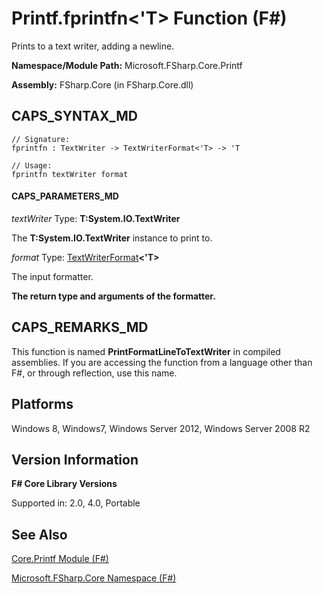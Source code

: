 # Printf.fprintfn<'T> Function (F#)

Prints to a text writer, adding a newline.

**Namespace/Module Path:** Microsoft.FSharp.Core.Printf

**Assembly:** FSharp.Core (in FSharp.Core.dll)


## CAPS_SYNTAX_MD

```
// Signature:
fprintfn : TextWriter -> TextWriterFormat<'T> -> 'T

// Usage:
fprintfn textWriter format
```

#### CAPS_PARAMETERS_MD
*textWriter*
Type: **T:System.IO.TextWriter**


The **T:System.IO.TextWriter** instance to print to.


*format*
Type: [TextWriterFormat](http://msdn.microsoft.com/en-us/library/2080c4a5-7bdd-4a01-8e01-10b498af92de)**&lt;'T&gt;**


The input formatter.



**The return type and arguments of the formatter.**
## CAPS_REMARKS_MD
This function is named **PrintFormatLineToTextWriter** in compiled assemblies. If you are accessing the function from a language other than F#, or through reflection, use this name.


## Platforms
Windows 8, Windows7, Windows Server 2012, Windows Server 2008 R2


## Version Information
**F# Core Library Versions**

Supported in: 2.0, 4.0, Portable




## See Also
[Core.Printf Module &#40;F&#35;&#41;](Core.Printf+Module+%28F%23%29.md)

[Microsoft.FSharp.Core Namespace &#40;F&#35;&#41;](Microsoft.FSharp.Core+Namespace+%28F%23%29.md)

